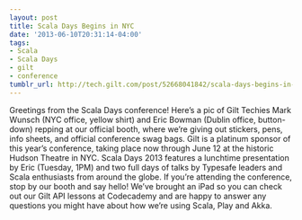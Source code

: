 ```yaml
---
layout: post
title: Scala Days Begins in NYC
date: '2013-06-10T20:31:14-04:00'
tags:
- Scala
- Scala Days
- gilt
- conference
tumblr_url: http://tech.gilt.com/post/52668041842/scala-days-begins-in-nyc
---
```



Greetings from the Scala Days conference! Here’s a pic of Gilt Techies Mark Wunsch (NYC office, yellow shirt) and Eric Bowman (Dublin office, button-down) repping at our official booth, where we’re giving out stickers, pens, info sheets, and official conference swag bags.
Gilt is a platinum sponsor of this year’s conference, taking place now through June 12 at the historic Hudson Theatre in NYC. Scala Days 2013 features a lunchtime presentation by Eric (Tuesday, 1PM) and two full days of talks by Typesafe leaders and Scala enthusiasts from around the globe. If you’re attending the conference, stop by our booth and say hello! We’ve brought an iPad so you can check out our Gilt API lessons at Codecademy and are happy to answer any questions you might have about how we’re using Scala, Play and Akka.
